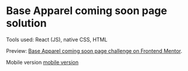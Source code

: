 #  Base Apparel coming soon page solution
Tools used: React (JS), native CSS, HTML


Preview:
[Base Apparel coming soon page challenge on Frontend Mentor](./src/images/desktop-preview.jpg).


Mobile version
[mobile version](./src/images/mobile-design.jpg)